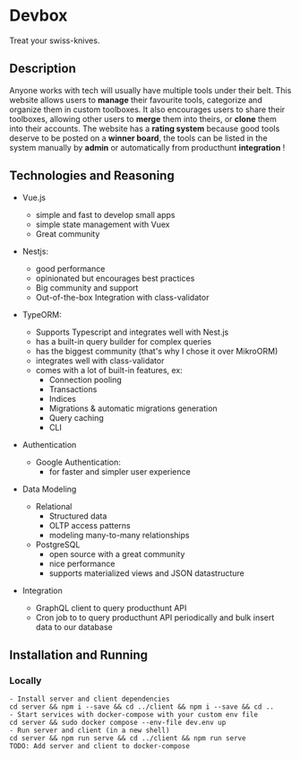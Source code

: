 # Devbox
  Treat your swiss-knives.

## Description
  Anyone works with tech will usually have multiple tools under their belt. This website allows users to **manage** their favourite tools, categorize and organize them in custom toolboxes. It also encourages users to share their toolboxes, allowing other users to **merge** them into theirs, or **clone** them into their accounts. The website has a **rating system** because good tools deserve to be posted on a **winner board**, the tools can be listed in the system manually by **admin** or automatically from producthunt **integration** !
  
  
## Technologies and Reasoning
- Vue.js
  - simple and fast to develop small apps
  - simple state management with Vuex
  - Great community

- Nestjs:
  - good performance
  - opinionated but encourages best practices
  - Big community and support
  - Out-of-the-box Integration with class-validator 

- TypeORM:
  - Supports Typescript and integrates well with Nest.js
  - has a built-in query builder for complex queries
  - has the biggest community (that's why I chose it over MikroORM)
  - integrates well with class-validator
  - comes with a lot of built-in features, ex:
    - Connection pooling
    - Transactions
    - Indices
    - Migrations & automatic migrations generation
    - Query caching
    - CLI

- Authentication
  - Google Authentication:
    - for faster and simpler user experience

- Data Modeling
  - Relational
    - Structured data
    - OLTP access patterns
    - modeling many-to-many relationships
  - PostgreSQL
    - open source with a great community
    - nice performance
    - supports materialized views and JSON datastructure

- Integration
  - GraphQL client to query producthunt API
  - Cron job to to query producthunt API periodically and bulk insert data to our database

## Installation and Running
### Locally
    - Install server and client dependencies
    cd server && npm i --save && cd ../client && npm i --save && cd ..
    - Start services with docker-compose with your custom env file
    cd server && sudo docker compose --env-file dev.env up 
    - Run server and client (in a new shell)
    cd server && npm run serve && cd ../client && npm run serve
    TODO: Add server and client to docker-compose
